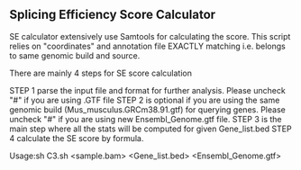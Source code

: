 ## Splicing Efficiency Score Calculator

SE calculator extensively use Samtools for calculating the score. This script relies on "coordinates" and 
annotation file EXACTLY matching i.e. belongs to same genomic build and source.

There are mainly 4 steps for SE score calculation

STEP 1 parse the input file and format for further analysis. Please uncheck "#" if you are using .GTF file
STEP 2 is optional if you are using the same genomic build (Mus_musculus.GRCm38.91.gtf) for querying genes. Please uncheck "#" if you are using new Ensembl_Genome.gtf file.
STEP 3 is the main step where all the stats will be computed for given Gene_list.bed
STEP 4 calculate the SE score by formula.

Usage:sh C3.sh <sample.bam> <Gene_list.bed> <Ensembl_Genome.gtf>
